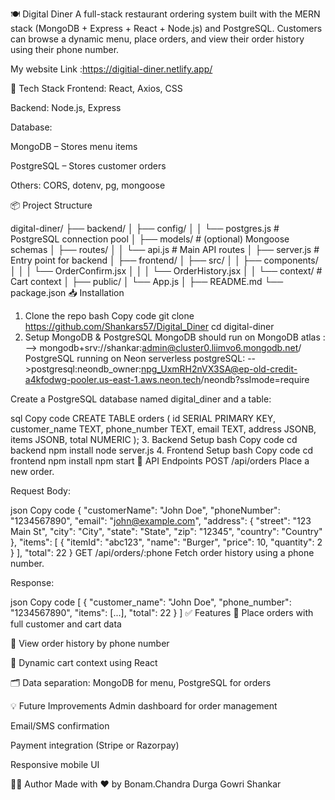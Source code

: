 🍽️ Digital Diner
A full-stack restaurant ordering system built with the MERN stack (MongoDB + Express + React + Node.js) and PostgreSQL. Customers can browse a dynamic menu, place orders, and view their order history using their phone number.

My website Link :https://digitial-diner.netlify.app/

🚀 Tech Stack
Frontend: React, Axios, CSS

Backend: Node.js, Express

Database:

MongoDB – Stores menu items

PostgreSQL – Stores customer orders

Others: CORS, dotenv, pg, mongoose

📦 Project Structure

digital-diner/
├── backend/
│ ├── config/
│ │ └── postgres.js # PostgreSQL connection pool
│ ├── models/ # (optional) Mongoose schemas
│ ├── routes/
│ │ └── api.js # Main API routes
│ ├── server.js # Entry point for backend
│
├── frontend/
│ ├── src/
│ │ ├── components/
│ │ │ └── OrderConfirm.jsx
│ │ │ └── OrderHistory.jsx
│ │ └── context/ # Cart context
│ ├── public/
│ └── App.js
│
├── README.md
└── package.json
📥 Installation

1. Clone the repo
   bash
   Copy code
   git clone https://github.com/Shankars57/Digital_Diner
   cd digital-diner
2. Setup MongoDB & PostgreSQL
   MongoDB should run on MongoDB atlas :
   --> mongodb+srv://shankar:admin@cluster0.liimvo6.mongodb.net/
   PostgreSQL running on Neon serverless postgreSQL:
   -->postgresql:neondb_owner:npg_UxmRH2nVX3SA@ep-old-credit-a4kfodwg-pooler.us-east-1.aws.neon.tech/neondb?sslmode=require

Create a PostgreSQL database named digital_diner and a table:

sql
Copy code
CREATE TABLE orders (
id SERIAL PRIMARY KEY,
customer_name TEXT,
phone_number TEXT,
email TEXT,
address JSONB,
items JSONB,
total NUMERIC
); 3. Backend Setup
bash
Copy code
cd backend
npm install
node server.js 4. Frontend Setup
bash
Copy code
cd frontend
npm install
npm start
🧪 API Endpoints
POST /api/orders
Place a new order.

Request Body:

json
Copy code
{
"customerName": "John Doe",
"phoneNumber": "1234567890",
"email": "john@example.com",
"address": {
"street": "123 Main St",
"city": "City",
"state": "State",
"zip": "12345",
"country": "Country"
},
"items": [
{ "itemId": "abc123", "name": "Burger", "price": 10, "quantity": 2 }
],
"total": 22
}
GET /api/orders/:phone
Fetch order history using a phone number.

Response:

json
Copy code
[
{
"customer_name": "John Doe",
"phone_number": "1234567890",
"items": [...],
"total": 22
}
]
✅ Features
🧾 Place orders with full customer and cart data

📜 View order history by phone number

🛒 Dynamic cart context using React

🗂 Data separation: MongoDB for menu, PostgreSQL for orders

💡 Future Improvements
Admin dashboard for order management

Email/SMS confirmation

Payment integration (Stripe or Razorpay)

Responsive mobile UI

🧑‍💻 Author
Made with ❤️ by Bonam.Chandra Durga Gowri Shankar
